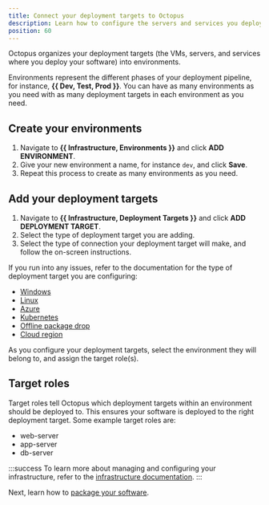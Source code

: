 ```yaml
---
title: Connect your deployment targets to Octopus
description: Learn how to configure the servers and services you deploy software to with Octopus Deploy.
position: 60
---
```


Octopus organizes your deployment targets (the VMs, servers, and services where you deploy your software) into environments. 

Environments represent the different phases of your deployment pipeline, for instance, **{{ Dev, Test, Prod }}**. You can have as many environments as you need with as many deployment targets in each environment as you need.

## Create your environments

1. Navigate to **{{ Infrastructure, Environments }}** and click **ADD ENVIRONMENT**.
1. Give your new environment a name, for instance `dev`, and click **Save**.
1. Repeat this process to create as many environments as you need.

## Add your deployment targets

1. Navigate to **{{ Infrastructure, Deployment Targets }}** and click **ADD DEPLOYMENT TARGET**.
1. Select the type of deployment target you are adding.
1. Select the type of connection your deployment target will make, and follow the on-screen instructions.

If you run into any issues, refer to the documentation for the type of deployment target you are configuring:

- [Windows](/docs/infrastructure/deployment-targets/windows-targets/index.md)
- [Linux](/docs/infrastructure/deployment-targets/linux/index.md)
- [Azure](/docs/infrastructure/deployment-targets/azure/index.md)
- [Kubernetes](/docs/infrastructure/deployment-targets/kubernetes-target/index.md)
- [Offline package drop](/docs/infrastructure/deployment-targets/offline-package-drop.md)
- [Cloud region](/docs/infrastructure/deployment-targets/cloud-regions.md)

As you configure your deployment targets, select the environment they will belong to, and assign the target role(s).

## Target roles

Target roles tell Octopus which deployment targets within an environment should be deployed to. This ensures your software is deployed to the right deployment target. Some example target roles are: 

- web-server
- app-server
- db-server

:::success
To learn more about managing and configuring your infrastructure, refer to the [infrastructure documentation](/docs/infrastructure/index.md).
:::

Next, learn how to [package your software](/docs/getting-started/package-your-software.md).